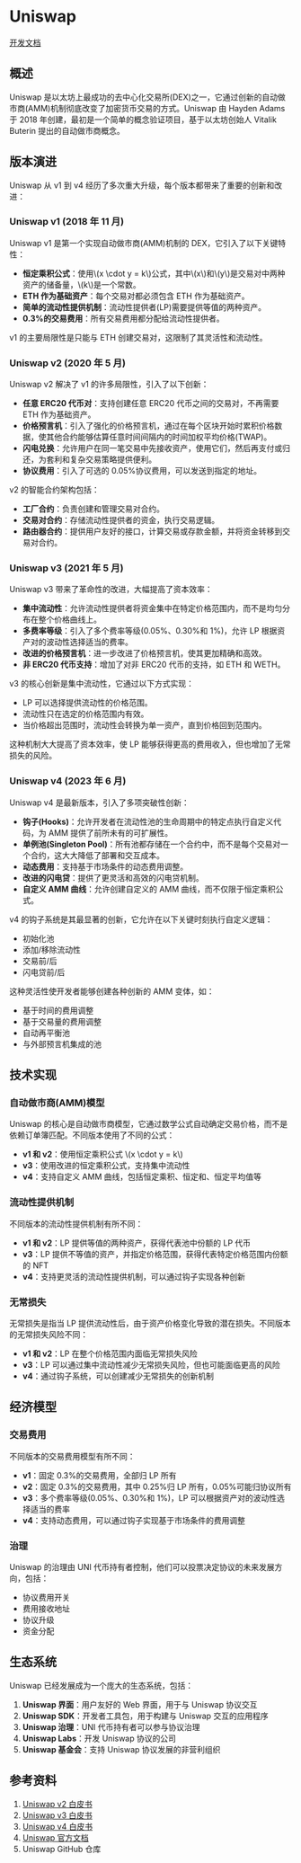 # Uniswap

[开发文档](https://docs.uniswap.org/contracts/v4/overview)

## 概述

Uniswap 是以太坊上最成功的去中心化交易所(DEX)之一，它通过创新的自动做市商(AMM)机制彻底改变了加密货币交易的方式。Uniswap 由 Hayden Adams 于 2018 年创建，最初是一个简单的概念验证项目，基于以太坊创始人 Vitalik Buterin 提出的自动做市商概念。

## 版本演进

Uniswap 从 v1 到 v4 经历了多次重大升级，每个版本都带来了重要的创新和改进：

### Uniswap v1 (2018 年 11 月)

Uniswap v1 是第一个实现自动做市商(AMM)机制的 DEX，它引入了以下关键特性：

- **恒定乘积公式**：使用\\(x \cdot y = k\\)公式，其中\\(x\\)和\\(y\\)是交易对中两种资产的储备量，\\(k\\)是一个常数。
- **ETH 作为基础资产**：每个交易对都必须包含 ETH 作为基础资产。
- **简单的流动性提供机制**：流动性提供者(LP)需要提供等值的两种资产。
- **0.3%的交易费用**：所有交易费用都分配给流动性提供者。

v1 的主要局限性是只能与 ETH 创建交易对，这限制了其灵活性和流动性。

### Uniswap v2 (2020 年 5 月)

Uniswap v2 解决了 v1 的许多局限性，引入了以下创新：

- **任意 ERC20 代币对**：支持创建任意 ERC20 代币之间的交易对，不再需要 ETH 作为基础资产。
- **价格预言机**：引入了强化的价格预言机，通过在每个区块开始时累积价格数据，使其他合约能够估算任意时间间隔内的时间加权平均价格(TWAP)。
- **闪电兑换**：允许用户在同一笔交易中先接收资产，使用它们，然后再支付或归还，为套利和复杂交易策略提供便利。
- **协议费用**：引入了可选的 0.05%协议费用，可以发送到指定的地址。

v2 的智能合约架构包括：

- **工厂合约**：负责创建和管理交易对合约。
- **交易对合约**：存储流动性提供者的资金，执行交易逻辑。
- **路由器合约**：提供用户友好的接口，计算交易或存款金额，并将资金转移到交易对合约。

### Uniswap v3 (2021 年 5 月)

Uniswap v3 带来了革命性的改进，大幅提高了资本效率：

- **集中流动性**：允许流动性提供者将资金集中在特定价格范围内，而不是均匀分布在整个价格曲线上。
- **多费率等级**：引入了多个费率等级(0.05%、0.30%和 1%)，允许 LP 根据资产对的波动性选择适当的费率。
- **改进的价格预言机**：进一步改进了价格预言机，使其更加精确和高效。
- **非 ERC20 代币支持**：增加了对非 ERC20 代币的支持，如 ETH 和 WETH。

v3 的核心创新是集中流动性，它通过以下方式实现：

- LP 可以选择提供流动性的价格范围。
- 流动性只在选定的价格范围内有效。
- 当价格超出范围时，流动性会转换为单一资产，直到价格回到范围内。

这种机制大大提高了资本效率，使 LP 能够获得更高的费用收入，但也增加了无常损失的风险。

### Uniswap v4 (2023 年 6 月)

Uniswap v4 是最新版本，引入了多项突破性创新：

- **钩子(Hooks)**：允许开发者在流动性池的生命周期中的特定点执行自定义代码，为 AMM 提供了前所未有的可扩展性。
- **单例池(Singleton Pool)**：所有池都存储在一个合约中，而不是每个交易对一个合约，这大大降低了部署和交互成本。
- **动态费用**：支持基于市场条件的动态费用调整。
- **改进的闪电贷**：提供了更灵活和高效的闪电贷机制。
- **自定义 AMM 曲线**：允许创建自定义的 AMM 曲线，而不仅限于恒定乘积公式。

v4 的钩子系统是其最显著的创新，它允许在以下关键时刻执行自定义逻辑：

- 初始化池
- 添加/移除流动性
- 交易前/后
- 闪电贷前/后

这种灵活性使开发者能够创建各种创新的 AMM 变体，如：

- 基于时间的费用调整
- 基于交易量的费用调整
- 自动再平衡池
- 与外部预言机集成的池

## 技术实现

### 自动做市商(AMM)模型

Uniswap 的核心是自动做市商模型，它通过数学公式自动确定交易价格，而不是依赖订单簿匹配。不同版本使用了不同的公式：

- **v1 和 v2**：使用恒定乘积公式 \\(x \cdot y = k\\)
- **v3**：使用改进的恒定乘积公式，支持集中流动性
- **v4**：支持自定义 AMM 曲线，包括恒定乘积、恒定和、恒定平均值等

### 流动性提供机制

不同版本的流动性提供机制有所不同：

- **v1 和 v2**：LP 提供等值的两种资产，获得代表池中份额的 LP 代币
- **v3**：LP 提供不等值的资产，并指定价格范围，获得代表特定价格范围内份额的 NFT
- **v4**：支持更灵活的流动性提供机制，可以通过钩子实现各种创新

### 无常损失

无常损失是指当 LP 提供流动性后，由于资产价格变化导致的潜在损失。不同版本的无常损失风险不同：

- **v1 和 v2**：LP 在整个价格范围内面临无常损失风险
- **v3**：LP 可以通过集中流动性减少无常损失风险，但也可能面临更高的风险
- **v4**：通过钩子系统，可以创建减少无常损失的创新机制

## 经济模型

### 交易费用

不同版本的交易费用模型有所不同：

- **v1**：固定 0.3%的交易费用，全部归 LP 所有
- **v2**：固定 0.3%的交易费用，其中 0.25%归 LP 所有，0.05%可能归协议所有
- **v3**：多个费率等级(0.05%、0.30%和 1%)，LP 可以根据资产对的波动性选择适当的费率
- **v4**：支持动态费用，可以通过钩子实现基于市场条件的费用调整

### 治理

Uniswap 的治理由 UNI 代币持有者控制，他们可以投票决定协议的未来发展方向，包括：

- 协议费用开关
- 费用接收地址
- 协议升级
- 资金分配

## 生态系统

Uniswap 已经发展成为一个庞大的生态系统，包括：

1. **Uniswap 界面**：用户友好的 Web 界面，用于与 Uniswap 协议交互
2. **Uniswap SDK**：开发者工具包，用于构建与 Uniswap 交互的应用程序
3. **Uniswap 治理**：UNI 代币持有者可以参与协议治理
4. **Uniswap Labs**：开发 Uniswap 协议的公司
5. **Uniswap 基金会**：支持 Uniswap 协议发展的非营利组织

## 参考资料

1. [Uniswap v2 白皮书](https://docs.uniswap.org/whitepaper.pdf)
2. [Uniswap v3 白皮书](https://app.uniswap.org/whitepaper-v3.pdf)
3. [Uniswap v4 白皮书](https://app.uniswap.org/whitepaper-v4.pdf)
4. [Uniswap 官方文档](https://docs.uniswap.org/)
5. Uniswap GitHub 仓库

